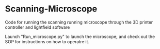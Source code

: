 # Scanning-Microscope
Code for running the scanning running microscope through the 3D printer controller and lightfield software

Launch "Run_microscope.py" to launch the microscope, and check out the SOP for instructions on how to operatre it.
